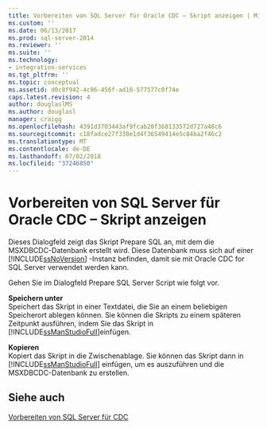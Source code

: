 ```yaml
---
title: Vorbereiten von SQL Server für Oracle CDC – Skript anzeigen | Microsoft-Dokumentation
ms.custom: ''
ms.date: 06/13/2017
ms.prod: sql-server-2014
ms.reviewer: ''
ms.suite: ''
ms.technology:
- integration-services
ms.tgt_pltfrm: ''
ms.topic: conceptual
ms.assetid: d0c8f942-4c96-456f-ad10-577577c0f74e
caps.latest.revision: 4
author: douglaslMS
ms.author: douglasl
manager: craigg
ms.openlocfilehash: 4391d3703443af9fcab20f360133572d727a48c6
ms.sourcegitcommit: c18fadce27f330e1d4f36549414e5c84ba2f46c2
ms.translationtype: MT
ms.contentlocale: de-DE
ms.lasthandoff: 07/02/2018
ms.locfileid: "37246850"
---
```

# <a name="prepare-sql-server-for-oracle-cdc-view-script"></a>Vorbereiten von SQL Server für Oracle CDC – Skript anzeigen
  Dieses Dialogfeld zeigt das Skript Prepare SQL an, mit dem die MSXDBCDC-Datenbank erstellt wird. Diese Datenbank muss sich auf einer [!INCLUDE[ssNoVersion](../../includes/ssnoversion-md.md)] -Instanz befinden, damit sie mit Oracle CDC for SQL Server verwendet werden kann.  
  
 Gehen Sie im Dialogfeld Prepare SQL Server Script wie folgt vor.  
  
 **Speichern unter**  
 Speichert das Skript in einer Textdatei, die Sie an einem beliebigen Speicherort ablegen können. Sie können die Skripts zu einem späteren Zeitpunkt ausführen, indem Sie das Skript in [!INCLUDE[ssManStudioFull](../../includes/ssmanstudiofull-md.md)]einfügen.  
  
 **Kopieren**  
 Kopiert das Skript in die Zwischenablage. Sie können das Skript dann in [!INCLUDE[ssManStudioFull](../../includes/ssmanstudiofull-md.md)] einfügen, um es auszuführen und die MSXDBCDC-Datenbank zu erstellen.  
  
## <a name="see-also"></a>Siehe auch  
 [Vorbereiten von SQL Server für CDC](prepare-sql-server-for-cdc.md)  
  
  

